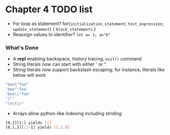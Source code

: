 # Chapter 4 TODO list

- For loop as statement? for(`initialization_statement`; `test_expression`; `update_statement`) { `block_statements` }
- Reassign values to identifier? `let a= 1; a="b"`

### What's Done

- A __repl__ enabling backspace, history tracing, `exit()` command
- String literals now can start with either ' or "
- String literals now support backslash escaping; for instance, literals like below will work

```bash
"boo\"foo"
'boo""foo'
'boo\\"foo'
'\"'
"\n\t\r"
```

- Arrays allow python-like indexing including striding:

```bash
[0,1][1:] yields [1]
[0,1,2][::-1] yields [2,1,0]
```
